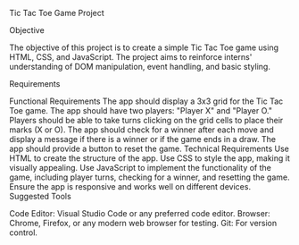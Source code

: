 Tic Tac Toe Game Project

Objective

The objective of this project is to create a simple Tic Tac Toe game using HTML, CSS, and JavaScript. The project aims to reinforce interns' understanding of DOM manipulation, event handling, and basic styling.

Requirements

Functional Requirements
The app should display a 3x3 grid for the Tic Tac Toe game.
The app should have two players: "Player X" and "Player O."
Players should be able to take turns clicking on the grid cells to place their marks (X or O).
The app should check for a winner after each move and display a message if there is a winner or if the game ends in a draw.
The app should provide a button to reset the game.
Technical Requirements
Use HTML to create the structure of the app.
Use CSS to style the app, making it visually appealing.
Use JavaScript to implement the functionality of the game, including player turns, checking for a winner, and resetting the game.
Ensure the app is responsive and works well on different devices.
Suggested Tools

Code Editor: Visual Studio Code or any preferred code editor.
Browser: Chrome, Firefox, or any modern web browser for testing.
Git: For version control.


